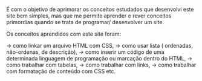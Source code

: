 É com o objetivo de aprimorar os conceitos estudados que desenvolvi este site bem simples, mas que me permite aprender e rever conceitos primordias quando se trata de programar/ desenvolver um site.

Os conceitos aprendidos com este site foram: 

-> como linkar um arquivo HTML com CSS, 
-> como usar lista ( ordenadas, não-ordenas, de descrição), 
-> como inserir um código de uma determinada linguagem de programação ou marcação dentro do HTML, 
-> como trabalhar com tabelas, 
-> como trabalhar com links, 
-> como trabalhar com formatação de conteúdo com CSS etc.
